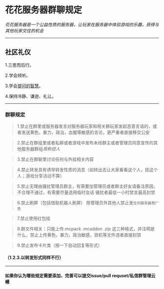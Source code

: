 # 花花服务器群聊规定
*花花服务器是一个公益性质的服务器，让玩家在服务器中体验游戏的乐趣，获得与其他玩家交往的机会*
***
## 社区礼仪
1.三思而后行。

2.学会倾听。

3.学会[提问的智慧](https://github.com/huahuaserver/How-To-Ask-Questions-The-Smart-Way)。

4.保持冷静、谦逊、礼让。
***
### 群聊规定
>1.禁止在群里或服务器发言对服务器玩家和相关群玩家发起恶意言语的，或者发送黄色，暴力，政治，血腥等敏感的言论，更严重者直接移交公安

>2.禁止在群组里或者私聊或者游戏中发布未经群主或者管理员同意宣传的其他服务器群组*简称挖人*

>3.禁止在群聊里讨论任何与外挂相关内容

>4.禁止转发具有诱导转发性质的消息（如转出去让大家看看这个人，挂这个人；游戏分享活动不算）

>5.禁止无理由骚扰管理员群主，有需要加管理员或者群主好友请备注原因，不合理不通过，有需要尽量选用临时会话 骚扰者最低一小时禁言最高封禁

>6.禁止刷屏（包括借助机器人刷屏） 除管理员外其他人禁止发`任何服务器商广告`

>7.禁止使用红包挂

>8.群文件相关：只能上传.mcpack .mcaddon .zip 这三种格式，并注明是什么，禁止上传黄色，暴力，政治敏感，锁机等文件违者直接封禁

>9.禁止发布卡片类（按一下自动回复等形式）

#### （1.2.3.以转发形式同样不行）

***
#### 如果你认为哪些规定需要添加、完善可以提交issue/pull requset/私信群管理云幔
